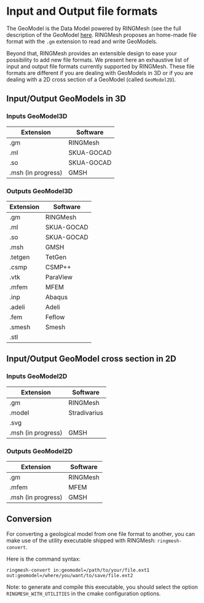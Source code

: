# Input and Output file formats

The GeoModel is the Data Model powered by RINGMesh (see the full description of the GeoModel [here](/features/geomodel).
RINGMesh proposes an home-made file format with the `.gm` extension to read and write GeoModels.

Beyond that, RINGMesh provides an extensible design to ease your possibility to add new file formats. We present here an exhaustive list 
of input and output file formats currently supported by RINGMesh. These file formats are different if you are dealing with GeoModels in 3D 
or if you are dealing with a 2D cross section of a GeoModel (called `GeoModel2D`).

## Input/Output GeoModels in 3D

### Inputs GeoModel3D

| Extension          |     Software    |
| -------------      | -------------   |
| .gm                | RINGMesh        |
| .ml                | SKUA-GOCAD      |
| .so                | SKUA-GOCAD      |
| .msh (in progress) | GMSH            |


### Outputs GeoModel3D

| Extension          |     Software    |
| -------------      | -------------   |
| .gm                | RINGMesh        |
| .ml                | SKUA-GOCAD      |
| .so                | SKUA-GOCAD      |
| .msh               | GMSH            |
| .tetgen            | TetGen          |
| .csmp              | CSMP++          |
| .vtk               | ParaView        |
| .mfem              | MFEM            |
| .inp               | Abaqus          |
| .adeli             | Adeli           |
| .fem               | Feflow          |
| .smesh             | Smesh           |
| .stl               |                 |

## Input/Output GeoModel cross section in 2D 

### Inputs GeoModel2D

| Extension          |     Software    | 
| -------------      | -------------   |
| .gm                | RINGMesh        |
| .model             | Stradivarius    |
| .svg               |         |
| .msh (in progress) | GMSH            |

### Outputs GeoModel2D

| Extension          |     Software    |
| -------------      | -------------   |
| .gm                | RINGMesh        |
| .mfem              | MFEM            |
| .msh (in progress) | GMSH            |

## Conversion

For converting a geological model from one file format to another, 
you can make use of the utility executable shipped with RINGMesh: `ringmesh-convert`.

Here is the command syntax:

    ringmesh-convert in:geomodel=/path/to/your/file.ext1 out:geomodel=/where/you/want/to/save/file.ext2

Note: to generate and compile this executable, you should select the option `RINGMESH_WITH_UTILITIES` in the cmake configuration options.
